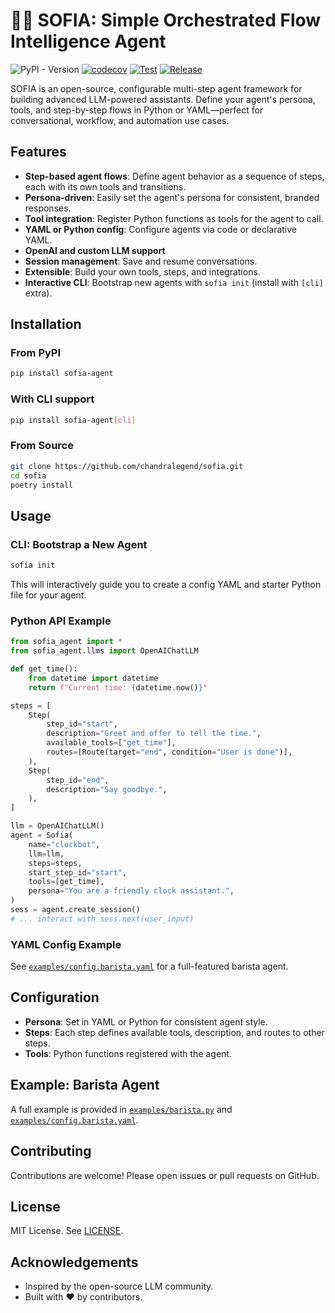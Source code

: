 # 👩‍💼 SOFIA: Simple Orchestrated Flow Intelligence Agent

![PyPI - Version](https://img.shields.io/pypi/v/sofia-agent) [![codecov](https://codecov.io/gh/chandralegend/sofia/graph/badge.svg?token=MXRK9HGE5R)](https://codecov.io/gh/chandralegend/sofia) [![Test](https://github.com/chandralegend/sofia/actions/workflows/test.yml/badge.svg)](https://github.com/chandralegend/sofia/actions/workflows/test.yml) [![Release](https://github.com/chandralegend/sofia/actions/workflows/publish.yml/badge.svg)](https://github.com/chandralegend/sofia/actions/workflows/publish.yml) 

SOFIA is an open-source, configurable multi-step agent framework for building advanced LLM-powered assistants. Define your agent's persona, tools, and step-by-step flows in Python or YAML—perfect for conversational, workflow, and automation use cases.


## Features
- **Step-based agent flows**: Define agent behavior as a sequence of steps, each with its own tools and transitions.
- **Persona-driven**: Easily set the agent's persona for consistent, branded responses.
- **Tool integration**: Register Python functions as tools for the agent to call.
- **YAML or Python config**: Configure agents via code or declarative YAML.
- **OpenAI and custom LLM support**
- **Session management**: Save and resume conversations.
- **Extensible**: Build your own tools, steps, and integrations.
- **Interactive CLI**: Bootstrap new agents with `sofia init` (install with `[cli]` extra).


## Installation

### From PyPI
```bash
pip install sofia-agent
```

### With CLI support
```bash
pip install sofia-agent[cli]
```

### From Source
```bash
git clone https://github.com/chandralegend/sofia.git
cd sofia
poetry install
```


## Usage

### CLI: Bootstrap a New Agent
```bash
sofia init
```
This will interactively guide you to create a config YAML and starter Python file for your agent.

### Python API Example
```python
from sofia_agent import *
from sofia_agent.llms import OpenAIChatLLM

def get_time():
    from datetime import datetime
    return f"Current time: {datetime.now()}"

steps = [
    Step(
        step_id="start",
        description="Greet and offer to tell the time.",
        available_tools=["get_time"],
        routes=[Route(target="end", condition="User is done")],
    ),
    Step(
        step_id="end",
        description="Say goodbye.",
    ),
]

llm = OpenAIChatLLM()
agent = Sofia(
    name="clockbot",
    llm=llm,
    steps=steps,
    start_step_id="start",
    tools=[get_time],
    persona="You are a friendly clock assistant.",
)
sess = agent.create_session()
# ... interact with sess.next(user_input)
```

### YAML Config Example
See [`examples/config.barista.yaml`](examples/config.barista.yaml) for a full-featured barista agent.


## Configuration
- **Persona**: Set in YAML or Python for consistent agent style.
- **Steps**: Each step defines available tools, description, and routes to other steps.
- **Tools**: Python functions registered with the agent.


## Example: Barista Agent
A full example is provided in [`examples/barista.py`](examples/barista.py) and [`examples/config.barista.yaml`](examples/config.barista.yaml).


## Contributing
Contributions are welcome! Please open issues or pull requests on GitHub.


## License
MIT License. See [LICENSE](LICENSE).


## Acknowledgements
- Inspired by the open-source LLM community.
- Built with ❤️ by contributors.
